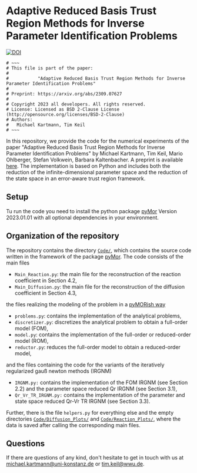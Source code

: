 # Adaptive Reduced Basis Trust Region Methods for Inverse Parameter Identification Problems

[![DOI](https://zenodo.org/badge/690415728.svg)](https://zenodo.org/badge/latestdoi/690415728)

```
# ~~~
# This file is part of the paper:
#   
#           "Adaptive Reduced Basis Trust Region Methods for Inverse Parameter Identification Problems"
#
# Preprint: https://arxiv.org/abs/2309.07627
#
# Copyright 2023 all developers. All rights reserved.
# License: Licensed as BSD 2-Clause License (http://opensource.org/licenses/BSD-2-Clause)
# Authors:
#   Michael Kartmann, Tim Keil
# ~~~
```

In this repository, we provide the code for the numerical experiments of the paper "Adaptive Reduced Basis Trust Region Methods for Inverse Parameter Identification Problems" by Michael Kartmann, Tim Keil, Mario Ohlberger, Stefan Volkwein, Barbara Kaltenbacher. A preprint is available [here](https://arxiv.org/abs/2309.07627). The implementation is based on Python and includes both the reduction of the infinite-dimensional parameter space and the reduction of the state space in an error-aware trust region framework.

## Setup 

Tu run the code you need to install the python package [pyMor](https://github.com/pymor/pymor) Version 2023.01.01 with all optional dependencies in your environment.

## Organization of the repository

The repository contains the directory [`Code/`](https://github.com/michikartmann/adaptive_trrb_for_parameter_identification/tree/main/Code), which contains the source code written in the framework of the package [pyMor](https://github.com/pymor/pymor). The code consists of the main files

* `Main_Reaction.py`: the main file for the reconstruction of the reaction coefficient in Section 4.2,
* `Main_Diffusion.py`: the main file for the reconstruction of the diffusion coefficient in Section 4.3,

the files realizing the modeling of the problem in a [pyMORish way](https://docs.pymor.org/2023-1-0/technical_overview.html)

* `problems.py`: contains the implementation of the analytical problems,
* `discretizer.py`: discretizes the analytical problem to obtain a full-order model (FOM),
* `model.py`: contains the implementation of the full-order or reduced-order model (ROM),
* `reductor.py`: reduces the full-order model to obtain a reduced-order model,

and the files containing the code for the variants of the iteratively regularized gauß newton methods (IRGNM)

* `IRGNM.py:` contains the implementation of the FOM IRGNM (see Section 2.2) and the parameter space reduced Qr IRGNM (see Section 3.1),
* `Qr_Vr_TR_IRGNM.py:` contains the implementation of the parameter and state space reduced Qr-Vr TR IRGNM (see Section 3.3).

Further, there is the file  `helpers.py` for everything else and the empty directories [`Code/Diffusion_Plots/`](https://github.com/michikartmann/adaptive_trrb_for_parameter_identification/tree/main/Code/Diffusion_Plots) and [`Code/Reaction_Plots/`](https://github.com/michikartmann/adaptive_trrb_for_parameter_identification/tree/main/Code/Reaction_Plots), where the data is saved after calling the corresponding main files.

## Questions

If there are questions of any kind, don't hesitate to get in touch with us at <michael.kartmann@uni-konstanz.de> or <tim.keil@wwu.de>.
